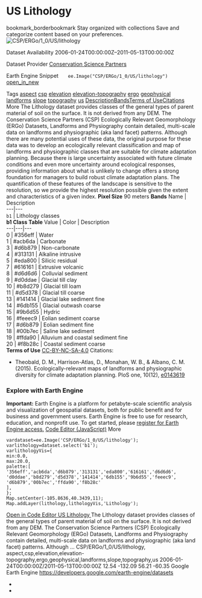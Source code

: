  
#  US Lithology 
bookmark_borderbookmark Stay organized with collections  Save and categorize content based on your preferences.
![CSP/ERGo/1_0/US/lithology](https://developers.google.com/earth-engine/datasets/images/CSP/CSP_ERGo_1_0_US_lithology_sample.png) 

Dataset Availability
    2006-01-24T00:00:00Z–2011-05-13T00:00:00Z 

Dataset Provider
     [ Conservation Science Partners ](https://www.csp-inc.org/) 

Earth Engine Snippet
     `    ee.Image("CSP/ERGo/1_0/US/lithology")   ` [ open_in_new ](https://code.earthengine.google.com/?scriptPath=Examples:Datasets/CSP/CSP_ERGo_1_0_US_lithology) 

Tags
     [aspect](https://developers.google.com/earth-engine/datasets/tags/aspect) [csp](https://developers.google.com/earth-engine/datasets/tags/csp) [elevation](https://developers.google.com/earth-engine/datasets/tags/elevation) [elevation-topography](https://developers.google.com/earth-engine/datasets/tags/elevation-topography) [ergo](https://developers.google.com/earth-engine/datasets/tags/ergo) [geophysical](https://developers.google.com/earth-engine/datasets/tags/geophysical) [landforms](https://developers.google.com/earth-engine/datasets/tags/landforms) [slope](https://developers.google.com/earth-engine/datasets/tags/slope) [topography](https://developers.google.com/earth-engine/datasets/tags/topography) [us](https://developers.google.com/earth-engine/datasets/tags/us)
[Description](https://developers.google.com/earth-engine/datasets/catalog/CSP_ERGo_1_0_US_lithology#description)[Bands](https://developers.google.com/earth-engine/datasets/catalog/CSP_ERGo_1_0_US_lithology#bands)[Terms of Use](https://developers.google.com/earth-engine/datasets/catalog/CSP_ERGo_1_0_US_lithology#terms-of-use)[Citations](https://developers.google.com/earth-engine/datasets/catalog/CSP_ERGo_1_0_US_lithology#citations) More
The Lithology dataset provides classes of the general types of parent material of soil on the surface. It is not derived from any DEM.
The Conservation Science Partners (CSP) Ecologically Relevant Geomorphology (ERGo) Datasets, Landforms and Physiography contain detailed, multi-scale data on landforms and physiographic (aka land facet) patterns. Although there are many potential uses of these data, the original purpose for these data was to develop an ecologically relevant classification and map of landforms and physiographic classes that are suitable for climate adaptation planning. Because there is large uncertainty associated with future climate conditions and even more uncertainty around ecological responses, providing information about what is unlikely to change offers a strong foundation for managers to build robust climate adaptation plans. The quantification of these features of the landscape is sensitive to the resolution, so we provide the highest resolution possible given the extent and characteristics of a given index.
**Pixel Size** 90 meters 
**Bands**
Name | Description  
---|---  
`b1` | Lithology classes  
**b1 Class Table**
Value | Color | Description  
---|---|---  
0 | #356eff | Water  
1 | #acb6da | Carbonate  
3 | #d6b879 | Non-carbonate  
4 | #313131 | Alkaline intrusive  
5 | #eda800 | Silicic residual  
7 | #616161 | Extrusive volcanic  
8 | #d6d6d6 | Colluvial sediment  
9 | #d0ddae | Glacial till clay  
10 | #b8d279 | Glacial till loam  
11 | #d5d378 | Glacial till coarse  
13 | #141414 | Glacial lake sediment fine  
14 | #6db155 | Glacial outwash coarse  
15 | #9b6d55 | Hydric  
16 | #feeec9 | Eolian sediment coarse  
17 | #d6b879 | Eolian sediment fine  
18 | #00b7ec | Saline lake sediment  
19 | #ffda90 | Alluvium and coastal sediment fine  
20 | #f8b28c | Coastal sediment coarse  
**Terms of Use**
[CC-BY-NC-SA-4.0](https://spdx.org/licenses/CC-BY-NC-SA-4.0.html)
Citations:
  * Theobald, D. M., Harrison-Atlas, D., Monahan, W. B., & Albano, C. M. (2015). Ecologically-relevant maps of landforms and physiographic diversity for climate adaptation planning. PloS one, 10(12), [e0143619](https://journals.plos.org/plosone/article?id=10.1371/journal.pone.0143619)


### Explore with Earth Engine
**Important:** Earth Engine is a platform for petabyte-scale scientific analysis and visualization of geospatial datasets, both for public benefit and for business and government users. Earth Engine is free to use for research, education, and nonprofit use. To get started, please [register for Earth Engine access.](https://console.cloud.google.com/earth-engine)
[Code Editor (JavaScript)](https://developers.google.com/earth-engine/datasets/catalog/CSP_ERGo_1_0_US_lithology#code-editor-javascript-sample) More
```
vardataset=ee.Image('CSP/ERGo/1_0/US/lithology');
varlithology=dataset.select('b1');
varlithologyVis={
min:0.0,
max:20.0,
palette:[
'356eff','acb6da','d6b879','313131','eda800','616161','d6d6d6',
'd0ddae','b8d279','d5d378','141414','6db155','9b6d55','feeec9',
'd6b879','00b7ec','ffda90','f8b28c'
],
};
Map.setCenter(-105.8636,40.3439,11);
Map.addLayer(lithology,lithologyVis,'Lithology');
```
[ Open in Code Editor ](https://code.earthengine.google.com/?scriptPath=Examples:Datasets/CSP/CSP_ERGo_1_0_US_lithology)
[ US Lithology ](https://developers.google.com/earth-engine/datasets/catalog/CSP_ERGo_1_0_US_lithology)
The Lithology dataset provides classes of the general types of parent material of soil on the surface. It is not derived from any DEM. The Conservation Science Partners (CSP) Ecologically Relevant Geomorphology (ERGo) Datasets, Landforms and Physiography contain detailed, multi-scale data on landforms and physiographic (aka land facet) patterns. Although …
CSP/ERGo/1_0/US/lithology, aspect,csp,elevation,elevation-topography,ergo,geophysical,landforms,slope,topography,us 
2006-01-24T00:00:00Z/2011-05-13T00:00:00Z
12.54 -132.09 56.21 -60.35 
Google Earth Engine
https://developers.google.com/earth-engine/datasets
  * [ ](https://doi.org/https://www.csp-inc.org/)
  * [ ](https://doi.org/https://developers.google.com/earth-engine/datasets/catalog/CSP_ERGo_1_0_US_lithology)


